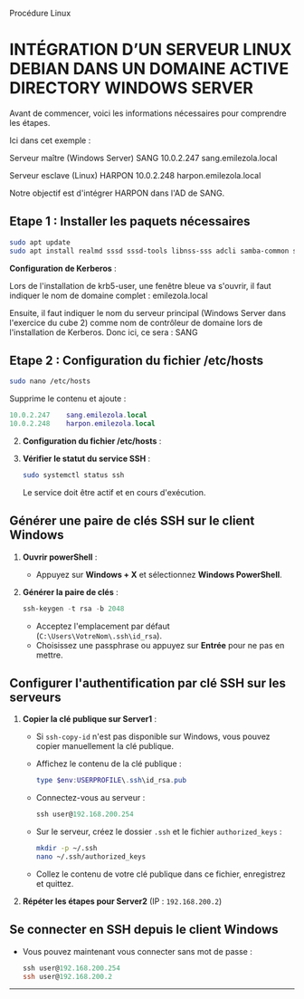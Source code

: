 Procédure Linux
# **​​​​INTÉGRATION D’UN SERVEUR LINUX DEBIAN DANS UN DOMAINE ACTIVE DIRECTORY WINDOWS SERVER**

Avant de commencer, voici les informations nécessaires pour comprendre les étapes.

Ici dans cet exemple :

Serveur maître (Windows Server)     SANG        10.0.2.247     sang.emilezola.local

Serveur esclave (Linux)             HARPON      10.0.2.248     harpon.emilezola.local

Notre objectif est d'intégrer HARPON dans l'AD de SANG.

## **Etape 1 : Installer les paquets nécessaires**

   ```bash
   sudo apt update
   sudo apt install realmd sssd sssd-tools libnss-sss adcli samba-common samba-common-bin krb5-user packagekit
   ```
**Configuration de Kerberos** :

   Lors de l'installation de krb5-user, une fenêtre bleue va s'ouvrir, il faut indiquer le nom de domaine complet : emilezola.local

   Ensuite, il faut indiquer le nom du serveur principal (Windows Server dans l'exercice du cube 2) comme nom de contrôleur de domaine lors de l'installation de     Kerberos.
   Donc ici, ce sera : SANG

## **Etape 2 : Configuration du fichier /etc/hosts**

```bash
sudo nano /etc/hosts
```
Supprime le contenu et ajoute : 
```lua
10.0.2.247    sang.emilezola.local
10.0.2.248    harpon.emilezola.local
```

2. **Configuration du fichier /etc/hosts** :







3. **Vérifier le statut du service SSH** :

   ```bash
   sudo systemctl status ssh
   ```

   Le service doit être actif et en cours d'exécution.

## **Générer une paire de clés SSH sur le client Windows**

1. **Ouvrir powerShell** :

   - Appuyez sur **Windows + X** et sélectionnez **Windows PowerShell**.

2. **Générer la paire de clés** :

   ```powershell
   ssh-keygen -t rsa -b 2048
   ```

   - Acceptez l'emplacement par défaut (`C:\Users\VotreNom\.ssh\id_rsa`).
   - Choisissez une passphrase ou appuyez sur **Entrée** pour ne pas en mettre.

## **Configurer l'authentification par clé SSH sur les serveurs**

1. **Copier la clé publique sur Server1** :

   - Si `ssh-copy-id` n'est pas disponible sur Windows, vous pouvez copier manuellement la clé publique.

   - Affichez le contenu de la clé publique :

     ```powershell
     type $env:USERPROFILE\.ssh\id_rsa.pub
     ```

   - Connectez-vous au serveur :

     ```powershell
     ssh user@192.168.200.254
     ```

   - Sur le serveur, créez le dossier `.ssh` et le fichier `authorized_keys` :

     ```bash
     mkdir -p ~/.ssh
     nano ~/.ssh/authorized_keys
     ```

   - Collez le contenu de votre clé publique dans ce fichier, enregistrez et quittez.

2. **Répéter les étapes pour Server2** (IP : `192.168.200.2`)

## **Se connecter en SSH depuis le client Windows**

- Vous pouvez maintenant vous connecter sans mot de passe :

  ```powershell
  ssh user@192.168.200.254
  ssh user@192.168.200.2
  ```

---
